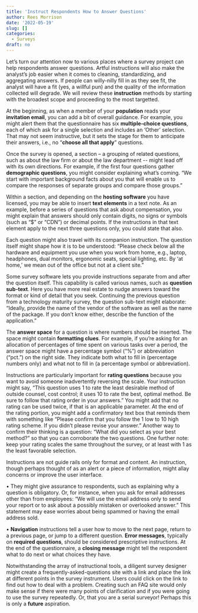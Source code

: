 ```yaml
---
title: 'Instruct Respondents How to Answer Questions'
author: Rees Morrison
date: '2022-05-19'
slug: []
categories:
  - Surveys
draft: no
---
```


Let’s turn our attention now to various places where a survey project can help respondents answer questions.  Artful instructions will also make the analyst’s job easier when it comes to cleaning, standardizing, and aggregating answers.  If people can willy-nilly fill in as they see fit, the analyst will have a fit (yes, a willful pun) and the quality of the information collected will degrade.  We will review these **instruction** methods by starting with the broadest scope and proceeding to the most targetted.

At the beginning, as when a member of your **population** reads your **invitation email**, you can add a bit of overall guidance.  For example, you might alert them that the questionnaire has six **multiple-choice questions**, each of which ask for a single selection and includes an ‘Other’ selection.  That may not seem instructive, but it sets the stage for them to anticipate their answers, i.e., no “**choose all that apply**” questions.

Once the survey is opened, a section – a grouping of related questions, such as about the law firm or about the law department -- might lead off with its own directions.  For example, if the first four questions gather **demographic questions**, you might consider explaining what’s coming.  “We start with important background facts about you that will enable us to compare the responses of separate groups and compare those groups.”

Within a section, and depending on the **hosting software** you have licensed, you may be able to insert **text elements** in a text note.  As an example, before a series of questions that ask about compensation, you might explain that answers should only contain digits, no signs or symbols (such as “$” or “CDN”) or decimal points.  If the instructions in that text element apply to the next three questions only, you could state that also.

Each question might also travel with its companion instruction.  The question itself might shape how it is to be understood: “Please check below all the hardware and equipment you use when you work from home, e.g., laptop, headphones, dual monitors, ergonomic seats, special lighting, etc.  By ‘at home,’ we mean out of the office but not at a client site.”

Some survey software lets you provide instructions separate from and after the question itself.  This capability is called various names, such as **question sub-text**.  Here you have more real estate to nudge answers toward the format or kind of detail that you seek.  Continuing the previous question from a technology maturity survey, the question sub-text might elaborate:  “Ideally, provide the name of the vendor of the software as well as the name of the package.  If you don’t know either, describe the function of the application.”

The **answer space** for a question is where numbers should be inserted.  The space might contain **formatting clues**.  For example, if you’re asking for an allocation of percentages of time spent on various tasks over a period, the answer space might have a percentage symbol (“%”) or abbreviation (“pct.”) on the right side.  They indicate both what to fill in (percentage numbers only) and what not to fill in (a percentage symbol or abbreviation).

Instructions are particularly important for **rating questions** because you want to avoid someone inadvertently reversing the scale.  Your instruction might say, “This question uses 1 to rate the least desirable method of outside counsel, cost control; it uses 10 to rate the best, optimal method.  Be sure to follow that rating order in your answers.”  You might add that no rating can be used twice, if that is an applicable parameter.  At the end of the rating portion, you might add a confirmatory text box that reminds them with something like “Please confirm that you follow the 1 low to 10 high rating scheme.  If you didn’t please revise your answer.”  Another way to confirm their thinking is a question:  “What did you select as your best method?” so that you can corroborate the two questions.  One further note: keep your rating scales the same throughout the survey, or at least with 1 as the least favorable selection.

Instructions are not guide rails only for format and content.  An instruction, though perhaps thought of as an alert or a piece of information, might allay concerns or improve the user interface.  

•	They might give assurance to respondents, such as explaining why a question is obligatory.  Or, for instance, when you ask for email addresses other than from employees: “We will use the email address only to send your report or to ask about a possibly mistaken or overlooked answer.”   This statement may ease worries about being spammed or having the email address sold.

•	**Navigation** instructions tell a user how to move to the next page, return to a previous page, or jump to a different question.  **Error messages**, typically on **required questions**, should be considered prescriptive instructions.  At the end of the questionnaire, a **closing message** might tell the respondent what to do next or what choices they have.

Notwithstanding the array of instructional tools, a diligent survey designer might create a frequently-asked-questions site with a link and place the link at different points in the survey instrument.  Users could click on the link to find out how to deal with a problem.  Creating such an FAQ site would only make sense if there were many points of clarification and if you were going to use the survey repeatedly.  Or, that you are a serial surveyor!  Perhaps this is only a **future** aspiration.

<!-- Book:  -->
<!-- Source: generic -->
